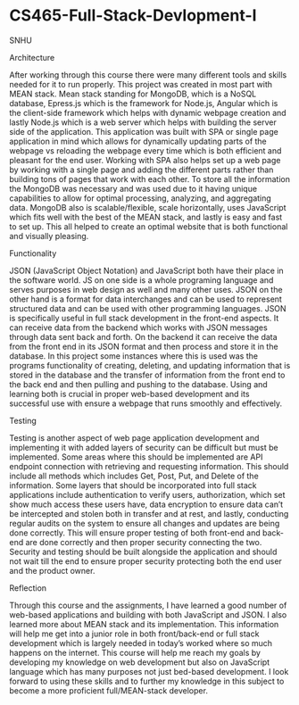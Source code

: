 # CS465-Full-Stack-Devlopment-I
SNHU

Architecture

After working through this course there were many different tools and skills needed for it to run properly. This project was created in most part with MEAN stack. Mean stack standing for MongoDB, which is a NoSQL database, Epress.js which is the framework for Node.js, Angular which is the client-side framework which helps with dynamic webpage creation and lastly Node.js which is a web server which helps with building the server side of the application. This application was built with SPA or single page application in mind which allows for dynamically updating parts of the webpage vs reloading the webpage every time which is both efficient and pleasant for the end user. Working with SPA also helps set up a web page by working with a single page and adding the different parts rather than building tons of pages that work with each other. To store all the information the MongoDB was necessary and was used due to it having unique capabilities to allow for optimal processing, analyzing, and aggregating data. MongoDB also is scalable/flexible, scale horizontally, uses JavaScript which fits well with the best of the MEAN stack, and lastly is easy and fast to set up. This all helped to create an optimal website that is both functional and visually pleasing. 


Functionality

JSON (JavaScript Object Notation) and JavaScript both have their place in the software world. JS on one side is a whole programing language and serves purposes in web design as well and many other uses. JSON on the other hand is a format for data interchanges and can be used to represent structured data and can be used with other programming languages. JSON is specifically useful in full stack development in the front-end aspects. It can receive data from the backend which works with JSON messages through data sent back and forth. On the backend it can receive the data from the front end in its JSON format and then process and store it in the database. In this project some instances where this is used was the programs functionality of creating, deleting, and updating information that is stored in the database and the transfer of information from the front end to the back end and then pulling and pushing to the database. Using and learning both is crucial in proper web-based development and its successful use with ensure a webpage that runs smoothly and effectively. 


Testing

Testing is another aspect of web page application development and implementing it with added layers of security can be difficult but must be implemented. Some areas where this should be implemented are API endpoint connection with retrieving and requesting information. This should include all methods which includes Get, Post, Put, and Delete of the information. Some layers that should be incorporated into full stack applications include authentication to verify users, authorization, which set show much access these users have, data encryption to ensure data can’t be intercepted and stolen both in transfer and at rest, and lastly, conducting regular audits on the system to ensure all changes and updates are being done correctly. This will ensure proper testing of both front-end and back-end are done correctly and then proper security connecting the two. Security and testing should be built alongside the application and should not wait till the end to ensure proper security protecting both the end user and the product owner. 


Reflection

Through this course and the assignments, I have learned a good number of web-based applications and building with both JavaScript and JSON. I also learned more about MEAN stack and its implementation. This information will help me get into a junior role in both front/back-end or full stack development which is largely needed in today’s worked where so much happens on the internet. This course will help me reach my goals by developing my knowledge on web development but also on JavaScript language which has many purposes not just bed-based development. I look forward to using these skills and to further my knowledge in this subject to become a more proficient full/MEAN-stack developer.

